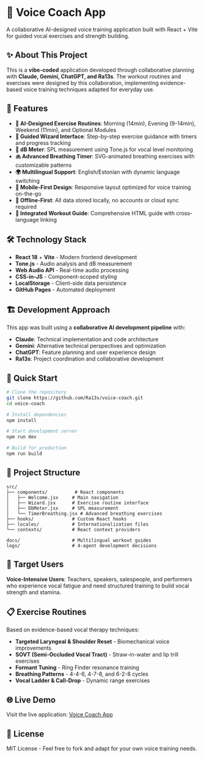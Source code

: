 # 🎤 Voice Coach App

A collaborative AI-designed voice training application built with React + Vite for guided vocal exercises and strength building.

## ✨ About This Project

This is a **vibe-coded** application developed through collaborative planning with **Claude, Gemini, ChatGPT, and Ra13s**. The workout routines and exercises were designed by this collaboration, implementing evidence-based voice training techniques adapted for everyday use.

## 🚀 Features

- **🌅 AI-Designed Exercise Routines**: Morning (14min), Evening (9-14min), Weekend (11min), and Optional Modules
- **🎯 Guided Wizard Interface**: Step-by-step exercise guidance with timers and progress tracking
- **🎤 dB Meter**: SPL measurement using Tone.js for vocal level monitoring
- **🫁 Advanced Breathing Timer**: SVG-animated breathing exercises with customizable patterns
- **🌍 Multilingual Support**: English/Estonian with dynamic language switching
- **📱 Mobile-First Design**: Responsive layout optimized for voice training on-the-go
- **💾 Offline-First**: All data stored locally, no accounts or cloud sync required
- **📖 Integrated Workout Guide**: Comprehensive HTML guide with cross-language linking

## 🛠️ Technology Stack

- **React 18** + **Vite** - Modern frontend development
- **Tone.js** - Audio analysis and dB measurement  
- **Web Audio API** - Real-time audio processing
- **CSS-in-JS** - Component-scoped styling
- **LocalStorage** - Client-side data persistence
- **GitHub Pages** - Automated deployment

## 🏗️ Development Approach

This app was built using a **collaborative AI development pipeline** with:

- **Claude**: Technical implementation and code architecture
- **Gemini**: Alternative technical perspectives and optimization  
- **ChatGPT**: Feature planning and user experience design
- **Ra13s**: Project coordination and collaborative development

## 🚀 Quick Start

```bash
# Clone the repository
git clone https://github.com/Ra13s/voice-coach.git
cd voice-coach

# Install dependencies
npm install

# Start development server
npm run dev

# Build for production
npm run build
```

## 📂 Project Structure

```
src/
├── components/          # React components
│   ├── Welcome.jsx     # Main navigation
│   ├── Wizard.jsx      # Exercise routine interface
│   ├── DbMeter.jsx     # SPL measurement
│   └── TimerBreathing.jsx # Advanced breathing exercises
├── hooks/              # Custom React hooks
├── locales/            # Internationalization files
└── contexts/           # React context providers

docs/                   # Multilingual workout guides
logs/                   # 4-agent development decisions
```

## 🎯 Target Users

**Voice-Intensive Users**: Teachers, speakers, salespeople, and performers who experience vocal fatigue and need structured training to build vocal strength and stamina.

## 📋 Exercise Routines

Based on evidence-based vocal therapy techniques:

- **Targeted Laryngeal & Shoulder Reset** - Biomechanical voice improvements
- **SOVT (Semi-Occluded Vocal Tract)** - Straw-in-water and lip trill exercises  
- **Formant Tuning** - Ring Finder resonance training
- **Breathing Patterns** - 4-4-6, 4-7-8, and 6-2-8 cycles
- **Vocal Ladder & Call-Drop** - Dynamic range exercises

## 🌐 Live Demo

Visit the live application: [Voice Coach App](https://ra13s.github.io/voice-coach)

## 📄 License

MIT License - Feel free to fork and adapt for your own voice training needs.